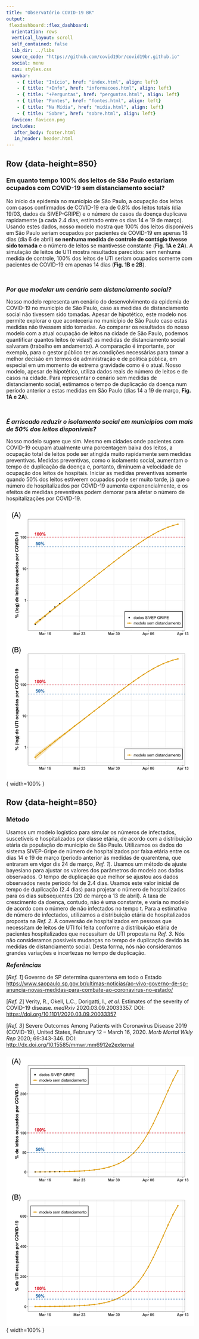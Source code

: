```yaml
---
title: "Observatório COVID-19 BR"
output: 
 flexdashboard::flex_dashboard:
  orientation: rows
  vertical_layout: scroll
  self_contained: false
  lib_dir: ../libs
  source_code: "https://github.com/covid19br/covid19br.github.io"
  social: menu
  css: styles.css
  navbar:
    - { title: "Início", href: "index.html", align: left}
    - { title: "+Info", href: "informacoes.html", align: left}
    - { title: "+Perguntas", href: "perguntas.html", align: left}
    - { title: "Fontes", href: "fontes.html", align: left}
    - { title: "Na Mídia", href: "midia.html", align: left}
    - { title: "Sobre", href: "sobre.html", align: left}
  favicon: favicon.png
  includes:
   after_body: footer.html
   in_header: header.html
---
```



Row  {data-height=850}
---------------------
  
### Em quanto tempo 100% dos leitos de São Paulo estariam ocupados com COVID-19 sem distanciamento social?
  
No início da epidemia no município de São Paulo, a ocupação dos leitos com casos confirmados de COVID-19 era de 0.8% dos leitos totais (dia 19/03, dados da SIVEP-GRIPE) e o número de casos da doença duplicava rapidamente (a cada 2.4 dias, estimado entre os dias 14 e 19 de março). Usando estes dados, nosso modelo mostra que 100% dos leitos disponíveis em São Paulo seriam ocupados por pacientes de COVID-19 em apenas 18 dias (dia 6 de abril) **se nenhuma medida de controle de contágio tivesse sido tomada** e o número de leitos se mantivesse constante (**Fig. 1A e 2A**). A simulação de leitos de UTI mostra resultados parecidos: sem nenhuma medida de controle, 100% dos leitos de UTI seriam ocupados somente com pacientes de COVID-19 em apenas 14 dias (**Fig. 1B e 2B**).

<br/><br/>
 <font size="3.5">***Por que modelar um cenário sem distanciamento social?***</font>

Nosso modelo representa um cenário do desenvolvimento da epidemia de COVID-19 no município de São Paulo, caso as medidas de distanciamento social não tivessem sido tomadas. Apesar de hipotético, este modelo nos permite explorar o que aconteceria no município de São Paulo caso estas medidas não tivessem sido tomadas. Ao comparar os resultados do nosso modelo com a atual ocupação de leitos na cidade de São Paulo, podemos quantificar quantos leitos (e vidas!) as medidas de distanciamento social salvaram (trabalho em andamento). A comparação é importante, por exemplo, para o gestor público ter as condições necessárias para tomar a melhor decisão em termos de administração e de política pública, em especial em um momento de extrema gravidade como é o atual. Nosso modelo, apesar de hipotético, utiliza dados reais de número de leitos e de casos na cidade. Para representar o cenário sem medidas de distanciamento social, estimamos o tempo de duplicação da doença num período anterior a estas medidas em São Paulo (dias 14 a 19 de março, **Fig. 1A e 2A**).

<br/><br/>
 <font size="3.5">***É arriscado reduzir o isolamento social em municípios com mais de 50% dos leitos disponíveis?***</font>

Nosso modelo sugere que sim. Mesmo em cidades onde pacientes com COVID-19 ocupam atualmente uma porcentagem baixa dos leitos, a ocupação total de leitos pode ser atingida muito rapidamente sem medidas preventivas. Medidas preventivas, como o isolamento social, aumentam o tempo de duplicação da doença e, portanto, diminuem a velocidade de ocupação dos leitos de hospitais. Iniciar as medidas preventivas somente quando 50% dos leitos estiverem ocupados pode ser muito tarde, já que o número de hospitalizados por COVID-19 aumenta exponencialmente, e os efeitos de medidas preventivas podem demorar para afetar o número de hospitalizações por COVID-19. 
  
### 

![**Fig. 1**: Previsão da porcentagem (em escala logarítmica) de  **(A)** leitos totais e **(B)**  UTI ocupados por COVID-19 no município de São Paulo entre os dias 15/03 e 13/04 em um cenário sem distanciamento social. A linha e os pontos amarelos são os casos estimados pelo modelo, e os pontos pretos os casos reais de hospitalizados entre os dias 14 e 19/03 (dados do SIVEP-Gripe).](fig/leitos_e_UTI_log.png){ width=100% }



Row  {data-height=850}
---------------------
### Método

Usamos um modelo logístico para simular os números de infectados, suscetíveis e hospitalizados por classe etária, de acordo com a distribuição etária da população do município de São Paulo. Utilizamos os dados do sistema SIVEP-Gripe de número de hospitalizados por faixa etária entre os dias 14 e 19 de março (período anterior às medidas de quarentena, que entraram em vigor dis 24 de março, *Ref. 1*). Usamos um método de ajuste bayesiano para ajustar os valores dos parâmetros do modelo aos dados observados. 
O tempo de duplicação que melhor se ajustou aos dados observados neste período foi de 2.4 dias. Usamos este valor inicial de tempo de duplicação (2.4 dias) para projetar o número de hospitalizados para os dias subsequentes (20 de março a 13 de abril). A taxa de crescimento da doença, contudo, não é uma constante, e varia no modelo de acordo com o número de não infectados no tempo t. Para a estimativa de número de infectados, utilizamos a distribuição etária de hospitalizados proposta na *Ref. 2*. A conversão de hospitalizados em pessoas que necessitam de leitos de UTI foi feita conforme a distribuição etária de pacientes hospitalizados que necessitam de UTI proposta na *Ref. 3*. Nós não consideramos possíveis mudanças no tempo de duplicação devido às medidas de distanciamento social. Desta forma, nós não consideramos grandes variações e incertezas no tempo de duplicação.

<font size="3.5">***Referências***</font>

[*Ref. 1*] Governo de SP determina quarentena em todo o Estado https://www.saopaulo.sp.gov.br/ultimas-noticias/ao-vivo-governo-de-sp-anuncia-novas-medidas-para-combate-ao-coronavirus-no-estado/

[*Ref. 2*] Verity, R., Okell, L.C., Dorigatti, I., *et al.* Estimates of the severity of COVID-19 disease. *medRxiv* 2020.03.09.20033357. DOI: https://doi.org/10.1101/2020.03.09.20033357 

[*Ref. 3*] Severe Outcomes Among Patients with Coronavirus Disease 2019 (COVID-19), United States, February 12 – March 16, 2020. *Morb Mortal Wkly Rep* 2020; 69:343-346. DOI: http://dx.doi.org/10.15585/mmwr.mm6912e2external

### 

![**Fig. 2**: Previsão da porcentagem de **(A)** leitos totais e **(B)** UTI ocupados por COVID-19 no município de São Paulo entre os dias 15/03 e 13/04 em um cenário sem distanciamento social. A linha e os pontos amarelos são os casos estimados pelo modelo, e os pontos pretos os casos reais de hospitalizados entre os dias 14 e 19/03 (dados do SIVEP-Gripe).](fig/leitos_e_UTI.png){ width=100% }

